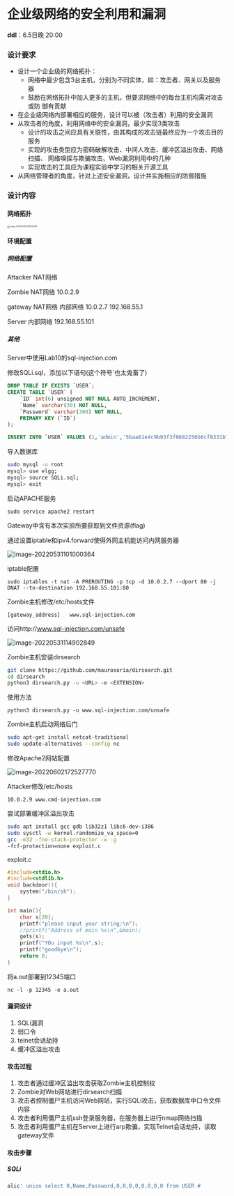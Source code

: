 # 企业级网络的安全利用和漏洞

**ddl**：6.5日晚 20:00

### 设计要求

+ 设计一个企业级的网络拓扑： 
  + 网络中最少包含3台主机，分别为不同实体，如：攻击者、网关以及服务器 
  + 鼓励在网络拓扑中加入更多的主机，但要求网络中的每台主机均需对攻击或防 御有贡献
+ 在企业级网络内部署相应的服务，设计可以被（攻击者）利用的安全漏洞
+ 从攻击者的角度，利用网络中的安全漏洞，最少实现3类攻击 
  + 设计的攻击之间应具有关联性，由其构成的攻击链最终应为一个攻击目的服务 
  +  实现的攻击类型应为密码破解攻击、中间人攻击、缓冲区溢出攻击、网络扫描、 网络嗅探与欺骗攻击、Web漏洞利用中的几种 
  + 实现攻击的工具应为课程实验中学习的相关开源工具
+ 从网络管理者的角度，针对上述安全漏洞，设计并实施相应的防御措施

### 设计内容

#### 网络拓扑

<img src="大作业设计/image-20220530210324008.png" alt="image-20220530210324008" style="zoom:33%;" />



#### 环境配置

##### 网络配置

Attacker NAT网络

Zombie NAT网络  10.0.2.9

gateway NAT网络 内部网络 10.0.2.7 192.168.55.1

Server 内部网络 192.168.55.101

##### 其他

Server中使用Lab10的sql-injection.com

修改SQLi.sql，添加以下语句(这个符号`也太鬼畜了)

```sql
DROP TABLE IF EXISTS `USER`;
CREATE TABLE `USER` (
	`ID` int(6) unsigned NOT NULL AUTO_INCREMENT,
	`Name` varchar(30) NOT NULL,
	`Password` varchar(300) NOT NULL,
	PRIMARY KEY (`ID`)
);

INSERT INTO `USER` VALUES (1,'admin','5baa61e4c9b93f3f0682250b6cf8331b7ee68fd8'); # password的SHA1值
```

导入数据库

```sh
sudo mysql -u root
mysql> use elgg;
mysql> source SQLi.sql;
mysql> exit
```

启动APACHE服务

```
sudo service apache2 restart
```

Gateway中含有本次实验所要获取到文件资源(flag)

通过设置iptable和ipv4.forward使得外网主机能访问内网服务器

![image-20220531101000364](大作业设计/image-20220531101000364.png)

iptable配置

```
sudo iptables -t nat -A PREROUTING -p tcp -d 10.0.2.7 --dport 80 -j DNAT --to-destination 192.168.55.101:80
```

Zombie主机修改/etc/hosts文件

```
[gateway_address]	www.sql-injection.com
```

访问http://www.sql-injection.com/unsafe

![image-20220531114902849](大作业设计/image-20220531114902849.png)

Zombie主机安装dirsearch

```sh
git clone https://github.com/maurosoria/dirsearch.git
cd dirsearch
python3 dirsearch.py -u <URL> -e <EXTENSION>
```

使用方法

```
python3 dirsearch.py -u www.sql-injection.com/unsafe
```

Zombie主机启动网络后门

```sh
sudo apt-get install netcat-traditional
sudo update-alternatives --config nc
```

修改Apache2网站配置

![image-20220602172527770](大作业设计/image-20220602172527770.png)

Attacker修改/etc/hosts

```
10.0.2.9 www.cmd-injection.com
```



尝试部署缓冲区溢出攻击

```sh
sudo apt install gcc gdb lib32z1 libc6-dev-i386
sudo sysctl -w kernel.randomize_va_space=0
gcc -m32 -fno-stack-protector -w -g
-fcf-protection=none exploit.c
```

exploit.c

```c
#include<stdio.h>
#include<stdlib.h>
void backdoor(){
	system("/bin/sh");
}

int main(){
	char s[20];
	printf("please input your string:\n");
	//printf("Address of main %x\n",&main);
	gets(s);
	printf("YOu input %s\n",s);
	printf("goodbye\n");
	return 0;
}
```

将a.out部署到12345端口

```
nc -l -p 12345 -e a.out
```



#### 漏洞设计

1. SQLi漏洞
2. 弱口令
3. telnet会话劫持
3. 缓冲区溢出攻击

#### 攻击过程

1. 攻击者通过缓冲区溢出攻击获取Zombie主机控制权
2. Zombie对Web网站进行dirsearch扫描
3. 攻击者控制僵尸主机访问Web网站，实行SQLi攻击，获取数据库中口令文件内容
4. 攻击者利用僵尸主机ssh登录服务器，在服务器上进行nmap网络扫描
5. 攻击者利用僵尸主机在Server上进行arp欺骗，实现Telnet会话劫持，读取gateway文件

#### 攻击步骤







##### SQLi

```sql
alic' union select 0,Name,Password,0,0,0,0,0,0,0,0 from USER #
```

